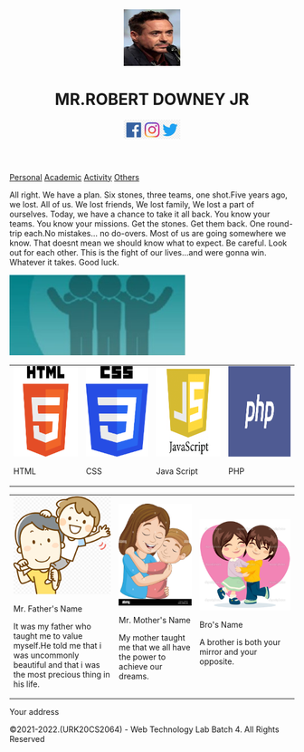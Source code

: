 <!DOCTYPE html>
<html>
    <link rel="stylesheet" href="ex3.css">
    <head>
        <title>Experiment 3</title>
        <link rel="stylesheet" href="ex3.css">
    </head>
    <body>
        <header> 
        <img id="profile" src="r.jpg" alt="" height="100" width="100">
        <h1 id="name">MR.ROBERT DOWNEY JR</h1>
        <img id="logo" width="100" width="auto" src="fb.jpg" alt="">
    </header>
    <nav>
    <a href="#">Personal</a>
    <a href="#">Academic</a>
    <a href="#">Activity</a>
    <a href="#">Others</a>
    </nav>
    <div class="container1">
        <p id="content">All right. We have a plan.
            Six stones, three teams, one shot.Five years ago, we lost. All of us. We lost friends, We lost family, 
            We lost a part of ourselves. Today, we have a chance to take it all back. You know your teams. 
            You know your missions. Get the stones. Get them back. One round-trip each.No mistakes… no do-overs.
            Most of us are going somewhere we know. That doesnt mean we should know what to expect. Be careful. 
            Look out for each other. This is the fight of our lives…and were gonna win. Whatever it takes. Good luck.</p>
        <img src="logo.jpg" alt="">
    </div>
    <div class="container2">
        <table>
            <tr>
                <td><div class='c1'><img src="html.png" alt="html pic" height="160" width="160"><div class="text"><p>HTML</p></div></div></td>
                <td><div class='c1'><img src="css.png" alt="CSs pic" height="160" width="160"><div class="text"><p>CSS</p></div></div></td>
                <td><div class='c1'><img src="java.png" alt="Javascript pic" height="160" width="160"><div class="text"><p>Java Script</p></div></div></td>
                <td><div class='c1'><img src="php.png" alt="php pic" height="160" width="160"><div class="text"><p>PHP</p></div></div></td>
            </tr>
        </table>
    </div>
    <div class="container3">
        <table>
            <tr>
                <td>
                    <img src="father.png" alt="">
                    <p id="names">Mr. Father's Name</p>
                    <p>It was my father who taught me to value myself.He told me that i was uncommonly beautiful and that i was the most precious thing in his life.</p>
                </td>
                <td>
                    <img src="mother.jpg" alt="">
                    <p id="names">Mr. Mother's Name</p>
                    <p>My mother taught me that we all have the power to achieve our dreams.</p>
                </td>
                <td>
                    <img src="sis.jpg" alt="">
                    <p id="names">Bro's Name</p>
                    <p>A brother is both your mirror and your opposite.</p>
                </td>
            </tr>
        </table>
    </div>
    <div class="container4">Your address
        <p>©2021-2022.(URK20CS2064) - Web Technology Lab Batch 4. All Rights Reserved</p></div>
    </body>
</html>
